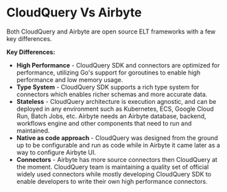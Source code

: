 # CloudQuery Vs Airbyte

Both CloudQuery and Airbyte are open source ELT frameworks with a few key differences.

**Key Differences:**

- **High Performance** - CloudQuery SDK and connectors are optimized for performance, utilizing Go's support for goroutines to enable high performance and low memory usage.
- **Type System** - CloudQuery SDK supports a rich type system for connectors which enables richer schemas and more accurate data.
- **Stateless** - CloudQuery architecture is execution agnostic, and can be deployed in any environment such as Kubernetes, ECS, Google Cloud Run, Batch Jobs, etc. Airbyte needs an Airbyte database, backend, workflows engine and other components that need to run and maintained.
- **Native as code approach** - CloudQuery was designed from the ground up to be configurable and run as code while in Airbyte it came later as a way to configure Airbyte UI.
- **Connectors** - Airbyte has more source connectors then CloudQuery at the moment. CloudQuery team is maintaining a quality set of official widely used connectors while mostly developing CloudQuery SDK to enable developers to write their own high performance connectors.
